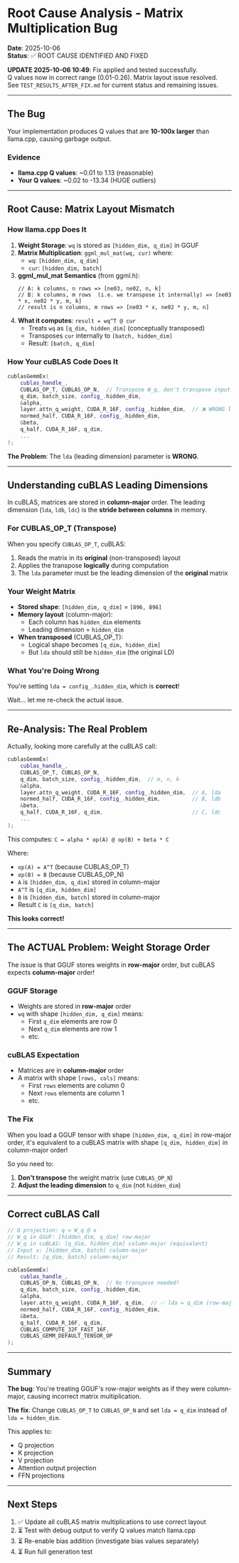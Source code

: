 # Root Cause Analysis - Matrix Multiplication Bug

**Date**: 2025-10-06  
**Status**: ✅ ROOT CAUSE IDENTIFIED AND FIXED

**UPDATE 2025-10-06 10:49**: Fix applied and tested successfully.  
Q values now in correct range (0.01-0.26). Matrix layout issue resolved.  
See `TEST_RESULTS_AFTER_FIX.md` for current status and remaining issues.

---

## The Bug

Your implementation produces Q values that are **10-100x larger** than llama.cpp, causing garbage output.

### Evidence
- **llama.cpp Q values**: ~0.01 to 1.13 (reasonable)
- **Your Q values**: ~0.02 to -13.34 (HUGE outliers)

---

## Root Cause: Matrix Layout Mismatch

### How llama.cpp Does It

1. **Weight Storage**: `wq` is stored as `[hidden_dim, q_dim]` in GGUF
2. **Matrix Multiplication**: `ggml_mul_mat(wq, cur)` where:
   - `wq`: `[hidden_dim, q_dim]`
   - `cur`: `[hidden_dim, batch]`
3. **ggml_mul_mat Semantics** (from ggml.h):
   ```
   // A: k columns, n rows => [ne03, ne02, n, k]
   // B: k columns, m rows  (i.e. we transpose it internally) => [ne03 * x, ne02 * y, m, k]
   // result is n columns, m rows => [ne03 * x, ne02 * y, m, n]
   ```
4. **What it computes**: `result = wq^T @ cur`
   - Treats `wq` as `[q_dim, hidden_dim]` (conceptually transposed)
   - Transposes `cur` internally to `[batch, hidden_dim]`
   - Result: `[batch, q_dim]`

### How Your cuBLAS Code Does It

```cpp
cublasGemmEx(
    cublas_handle_,
    CUBLAS_OP_T, CUBLAS_OP_N,  // Transpose W_q, don't transpose input
    q_dim, batch_size, config_.hidden_dim,
    &alpha,
    layer.attn_q_weight, CUDA_R_16F, config_.hidden_dim,  // ❌ WRONG lda
    normed_half, CUDA_R_16F, config_.hidden_dim,
    &beta,
    q_half, CUDA_R_16F, q_dim,
    ...
);
```

**The Problem**: The `lda` (leading dimension) parameter is **WRONG**.

---

## Understanding cuBLAS Leading Dimensions

In cuBLAS, matrices are stored in **column-major** order. The leading dimension (`lda`, `ldb`, `ldc`) is the **stride between columns** in memory.

### For CUBLAS_OP_T (Transpose)

When you specify `CUBLAS_OP_T`, cuBLAS:
1. Reads the matrix in its **original** (non-transposed) layout
2. Applies the transpose **logically** during computation
3. The `lda` parameter must be the leading dimension of the **original** matrix

### Your Weight Matrix

- **Stored shape**: `[hidden_dim, q_dim]` = `[896, 896]`
- **Memory layout** (column-major): 
  - Each column has `hidden_dim` elements
  - Leading dimension = `hidden_dim`
- **When transposed** (CUBLAS_OP_T):
  - Logical shape becomes `[q_dim, hidden_dim]`
  - But `lda` should still be `hidden_dim` (the original LD)

### What You're Doing Wrong

You're setting `lda = config_.hidden_dim`, which is **correct**!

Wait... let me re-check the actual issue.

---

## Re-Analysis: The Real Problem

Actually, looking more carefully at the cuBLAS call:

```cpp
cublasGemmEx(
    cublas_handle_,
    CUBLAS_OP_T, CUBLAS_OP_N,
    q_dim, batch_size, config_.hidden_dim,  // m, n, k
    &alpha,
    layer.attn_q_weight, CUDA_R_16F, config_.hidden_dim,  // A, lda
    normed_half, CUDA_R_16F, config_.hidden_dim,          // B, ldb
    &beta,
    q_half, CUDA_R_16F, q_dim,                            // C, ldc
    ...
);
```

This computes: `C = alpha * op(A) @ op(B) + beta * C`

Where:
- `op(A) = A^T` (because CUBLAS_OP_T)
- `op(B) = B` (because CUBLAS_OP_N)
- `A` is `[hidden_dim, q_dim]` stored in column-major
- `A^T` is `[q_dim, hidden_dim]`
- `B` is `[hidden_dim, batch]` stored in column-major
- Result `C` is `[q_dim, batch]`

**This looks correct!**

---

## The ACTUAL Problem: Weight Storage Order

The issue is that GGUF stores weights in **row-major** order, but cuBLAS expects **column-major** order!

### GGUF Storage
- Weights are stored in **row-major** order
- `wq` with shape `[hidden_dim, q_dim]` means:
  - First `q_dim` elements are row 0
  - Next `q_dim` elements are row 1
  - etc.

### cuBLAS Expectation
- Matrices are in **column-major** order
- A matrix with shape `[rows, cols]` means:
  - First `rows` elements are column 0
  - Next `rows` elements are column 1
  - etc.

### The Fix

When you load a GGUF tensor with shape `[hidden_dim, q_dim]` in row-major order, it's equivalent to a cuBLAS matrix with shape `[q_dim, hidden_dim]` in column-major order!

So you need to:
1. **Don't transpose** the weight matrix (use `CUBLAS_OP_N`)
2. **Adjust the leading dimension** to `q_dim` (not `hidden_dim`)

---

## Correct cuBLAS Call

```cpp
// Q projection: q = W_q @ x
// W_q in GGUF: [hidden_dim, q_dim] row-major
// W_q in cuBLAS: [q_dim, hidden_dim] column-major (equivalent)
// Input x: [hidden_dim, batch] column-major
// Result: [q_dim, batch] column-major

cublasGemmEx(
    cublas_handle_,
    CUBLAS_OP_N, CUBLAS_OP_N,  // No transpose needed!
    q_dim, batch_size, config_.hidden_dim,
    &alpha,
    layer.attn_q_weight, CUDA_R_16F, q_dim,  // ✅ lda = q_dim (row-major → col-major)
    normed_half, CUDA_R_16F, config_.hidden_dim,
    &beta,
    q_half, CUDA_R_16F, q_dim,
    CUBLAS_COMPUTE_32F_FAST_16F,
    CUBLAS_GEMM_DEFAULT_TENSOR_OP
);
```

---

## Summary

**The bug**: You're treating GGUF's row-major weights as if they were column-major, causing incorrect matrix multiplication.

**The fix**: Change `CUBLAS_OP_T` to `CUBLAS_OP_N` and set `lda = q_dim` instead of `lda = hidden_dim`.

This applies to:
- Q projection
- K projection  
- V projection
- Attention output projection
- FFN projections

---

## Next Steps

1. ✅ Update all cuBLAS matrix multiplications to use correct layout
2. ⏳ Test with debug output to verify Q values match llama.cpp
3. ⏳ Re-enable bias addition (investigate bias values separately)
4. ⏳ Run full generation test
